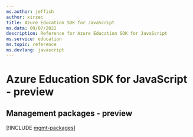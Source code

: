 ```yaml
---
ms.author: jeffish
author: xirzec
title: Azure Education SDK for JavaScript
ms.data: 09/07/2022
description: Reference for Azure Education SDK for JavaScript
ms.service: education
ms.topic: reference
ms.devlang: javascript
---
```

# Azure Education SDK for JavaScript - preview

## Management packages - preview
[!INCLUDE [mgmt-packages](education-mgmt-index.md)]